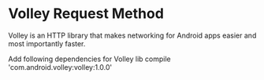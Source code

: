 # Volley Request Method
Volley is an HTTP library that makes networking for Android apps easier and most importantly faster.

Add following dependencies for Volley lib
compile 'com.android.volley:volley:1.0.0'
